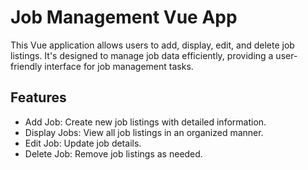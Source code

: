 # Job Management Vue App

This Vue application allows users to add, display, edit, and delete job listings. It's designed to manage job data efficiently, providing a user-friendly interface for job management tasks.

## Features

- Add Job: Create new job listings with detailed information.
- Display Jobs: View all job listings in an organized manner.
- Edit Job: Update job details.
- Delete Job: Remove job listings as needed.
